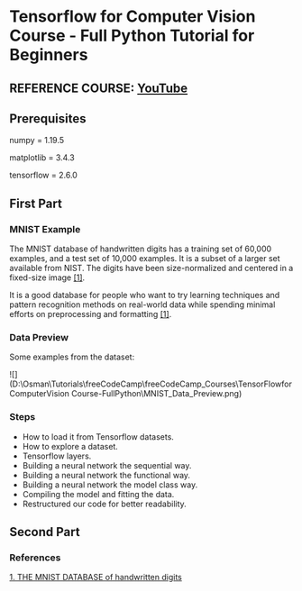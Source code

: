 # Tensorflow for Computer Vision Course - Full Python Tutorial for Beginners



## REFERENCE COURSE: [YouTube](https://www.youtube.com/watch?v=cPmjQ9V6Hbk)



## Prerequisites

numpy = 1.19.5

matplotlib = 3.4.3

tensorflow = 2.6.0



## First Part

### MNIST Example

The MNIST database of handwritten digits has a training set of 60,000 examples, and a test set of 10,000 examples. It is a subset of a larger set available from NIST. The digits have been size-normalized and centered in a fixed-size image [[1]](#references).

It is a good database for people who want to try learning techniques and pattern recognition methods on real-world data while spending minimal efforts on preprocessing and formatting [[1]](#references).



### Data Preview

Some examples from the dataset:

![](D:\Osman\Tutorials\freeCodeCamp\freeCodeCamp_Courses\TensorFlowforComputerVision Course-FullPython\MNIST_Data_Preview.png)



### Steps

- How to load it from Tensorflow datasets.
- How to explore a dataset.
- Tensorflow layers.
- Building a neural network the sequential way.
- Building a neural network the functional way.
- Building a neural network the model class way.
- Compiling the model and fitting the data.
- Restructured our code for better readability.



## Second Part





### References

[1. THE MNIST DATABASE of handwritten digits](http://yann.lecun.com/exdb/mnist/)


